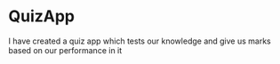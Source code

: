 # QuizApp
I have created a quiz app which tests our knowledge and give us marks based on our performance in it
